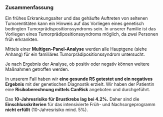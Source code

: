 ### Zusammenfassung

Ein frühes Erkrankungsalter und das gehäufte Auftreten von seltenen Tumorentitäten kann ein Hinweis auf das Vorliegen eines genetisch bedingten Tumorprädispositionssyndroms sein. In unserer Familie ist das Vorliegen eines Tumorprädipositionssyndroms möglich, da zwei Personen früh erkrankten.

Mittels einer **Multigen-Panel-Analyse** werden alle Hauptgene (siehe Anhang) für ein familiäres
Tumorprädipositionssyndrom untersucht.

Je nach Ergebnis der Analyse, ob positiv oder negativ können weitere Maßnahmen getroffen werden.

In unserem Fall haben wir **eine gesunde RS getestet und ein negatives Ergebnis** mit der
genetischen Diagnostik erzielt. Wir haben der Patientin eine **Risikoberechnung mittels CanRisk**
angeboten und durchgeführt.

Das **10-Jahresrisiko für Brustkrebs lag bei 4.2%.** Daher sind die **Einschlusskriterien** für das intensivierte Früh- und Nachsorgeprogramm **nicht erfüllt** (10-Jahresrisiko mind. 5%).
